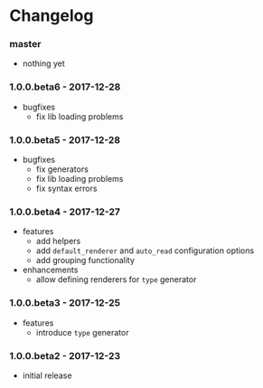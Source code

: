 # Changelog

### master

* nothing yet

### 1.0.0.beta6 - 2017-12-28

* bugfixes
    * fix lib loading problems

### 1.0.0.beta5 - 2017-12-28

* bugfixes
    * fix generators
    * fix lib loading problems
    * fix syntax errors

### 1.0.0.beta4 - 2017-12-27

* features
    * add helpers
    * add `default_renderer` and `auto_read` configuration options
    * add grouping functionality
* enhancements
    * allow defining renderers for `type` generator

### 1.0.0.beta3 - 2017-12-25

* features
    * introduce `type` generator

### 1.0.0.beta2 - 2017-12-23

* initial release
